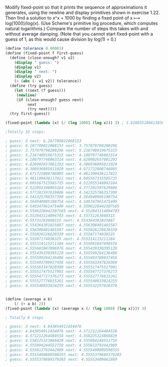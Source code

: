 Modify fixed-point so that it prints the sequence of approximations it generates, using the newline and display primitives shown in exercise 1.22. Then find a solution to x^x = 1000 by finding a fixed point of x ⟼ log(1000)/log(x). (Use Scheme's primitive log procedure, which computes natural logarithms.) Compare the number of steps this takes with and without average damping. (Note that you cannot start fixed-point with a guess of 1, as this would cause division by log(1) = 0.)

```scheme
(define tolerance 0.00001)
(define (fixed-point f first-guess)
  (define (close-enough? v1 v2)
    (display " guess: ")
    (display v1)
    (display " next: ")
    (display v2)
    (< (abs (- v1 v2)) tolerance))
  (define (try guess)
    (let ((next (f guess)))
     (newline)
     (if (close-enough? guess next)
          next
          (try next))))
  (try first-guess))

(fixed-point (lambda (x) (/ (log 1000) (log x))) 3) ; 1.618035190615836

;Totally 32 steps:

; guess: 3 next: 6.287709822868153
; guess: 6.287709822868153 next: 3.757079790200296
; guess: 3.757079790200296 next: 5.218748919675315
; guess: 5.218748919675315 next: 4.180797746063314
; guess: 4.180797746063314 next: 4.828902657081293
; guess: 4.828902657081293 next: 4.386936895811029
; guess: 4.386936895811029 next: 4.671722808746095
; guess: 4.671722808746095 next: 4.481109436117821
; guess: 4.481109436117821 next: 4.605567315585735
; guess: 4.605567315585735 next: 4.522955348093164
; guess: 4.522955348093164 next: 4.577201597629606
; guess: 4.577201597629606 next: 4.541325786357399
; guess: 4.541325786357399 next: 4.564940905198754
; guess: 4.564940905198754 next: 4.549347961475409
; guess: 4.549347961475409 next: 4.5596228442307565
; guess: 4.5596228442307565 next: 4.552843114094703
; guess: 4.552843114094703 next: 4.55731263660315
; guess: 4.55731263660315 next: 4.554364381825887
; guess: 4.554364381825887 next: 4.556308401465587
; guess: 4.556308401465587 next: 4.555026226620339
; guess: 4.555026226620339 next: 4.55587174038325
; guess: 4.55587174038325 next: 4.555314115211184
; guess: 4.555314115211184 next: 4.555681847896976
; guess: 4.555681847896976 next: 4.555439330395129
; guess: 4.555439330395129 next: 4.555599264136406
; guess: 4.555599264136406 next: 4.555493789937456
; guess: 4.555493789937456 next: 4.555563347820309
; guess: 4.555563347820309 next: 4.555517475527901
; guess: 4.555517475527901 next: 4.555547727376273
; guess: 4.555547727376273 next: 4.555527776815261
; guess: 4.555527776815261 next: 4.555540933824255
; guess: 4.555540933824255 next: 4.555532257016376


(define (average a b)
    (/ (+ a b) 2))
(fixed-point (lambda (x) (average x (/ (log 1000) (log x)))) 3)

; Totally 8 steps

; guess: 3 next: 4.643854911434076
; guess: 4.643854911434076 next: 4.571212264484558
; guess: 4.571212264484558 next: 4.558225323866829
; guess: 4.558225323866829 next: 4.555994244552759
; guess: 4.555994244552759 next: 4.555613793442989
; guess: 4.555613793442989 next: 4.5555490009596555
; guess: 4.5555490009596555 next: 4.5555379689379265
; guess: 4.5555379689379265 next: 4.55553609061889
```

